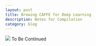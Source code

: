 ```yaml
---
layout: post
title: Brewing CAFFE for Deep Learning
description: Notes for Compilation
category: blog
---
```

<img src="http://chart.apis.google.com/chart?cht=tx&chl=E=mc^2" /> 
To Be Continued
